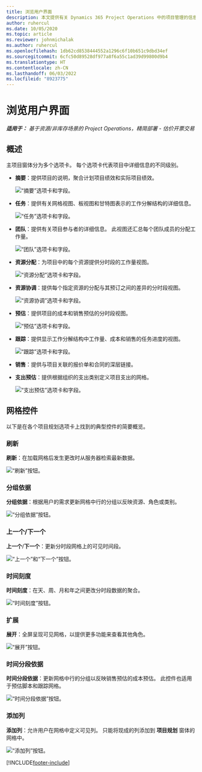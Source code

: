 ```yaml
---
title: 浏览用户界面
description: 本文提供有关 Dynamics 365 Project Operations 中的项目管理的信息。
author: ruhercul
ms.date: 10/05/2020
ms.topic: article
ms.reviewer: johnmichalak
ms.author: ruhercul
ms.openlocfilehash: 1db62cd8538444552a1296c6f10b651c9dbd34ef
ms.sourcegitcommit: 6cfc50d89528df977a8f6a55c1ad39d99800d9b4
ms.translationtype: HT
ms.contentlocale: zh-CN
ms.lasthandoff: 06/03/2022
ms.locfileid: "8923775"
---
```

# <a name="navigating-the-user-interface"></a>浏览用户界面

_**适用于：** 基于资源/非库存场景的 Project Operations，精简部署 - 估价开票交易_

## <a name="overview"></a>概述

主项目窗体分为多个选项卡。 每个选项卡代表项目中详细信息的不同级别。

- **摘要**：提供项目的说明，聚合计划项目绩效和实际项目绩效。

    ![“摘要”选项卡和字段。](media/navigation7.png)

- **任务**：提供有关网格视图、板视图和甘特图表示的工作分解结构的详细信息。

    ![“任务”选项卡和字段。](media/navigation8.png)

- **团队**：提供有关项目参与者的详细信息。 此视图还汇总每个团队成员的分配工作量。

    ![“团队”选项卡和字段。](media/navigation9.png)

- **资源分配**：为项目中的每个资源提供分时段的工作量视图。

    ![“资源分配”选项卡和字段。](media/navigation10.png)

- **资源协调**：提供每个指定资源的分配与其预订之间的差异的分时段视图。

    ![“资源协调”选项卡和字段。](media/navigation11.png)

- **预估**：提供项目的成本和销售预估的分时段视图。

    ![“预估”选项卡和字段。](media/navigation12.png)

- **跟踪**：提供显示工作分解结构中工作量、成本和销售的任务进度的视图。

    ![“跟踪”选项卡和字段。](media/navigation13.png)

- **销售**：提供与项目关联的报价单和合同的深层链接。

- **支出预估**：提供根据组织的支出类别定义项目支出的网格。

    ![“支出预估”选项卡和字段。](media/navigation14.png)

## <a name="grid-controls"></a>网格控件

以下是在各个项目规划选项卡上找到的典型控件的简要概览。

### <a name="refresh"></a>刷新​​

**刷新**：在加载网格后发生更改时从服务器检索最新数据。

![“刷新”按钮。](media/navigation7.png)

### <a name="group-by"></a>分组依据

**分组依据**：根据用户的需求更新网格中行的分组以反映资源、角色或类别。

![“分组依据”按钮。](media/navigation6.png)

### <a name="previousnext"></a>上一个/下一个

**上一个**/**下一个**：更新分时段网格上的可见时间段。

![“上一个”和“下一个”按钮。](media/navigation2.png)

### <a name="timescale"></a>时间刻度

**时间刻度**：在天、周、月和年之间更改分时段数据的聚合。

![“时间刻度”按钮。](media/navigation3.png)

### <a name="expand"></a>扩展

**展开**：全屏呈现可见网格，以提供更多功能来查看其他角色。

![“展开”按钮。](media/navigation4.png)

### <a name="time-phase-by"></a>时间分段依据

**时间分段依据**：更新网格中行的分组以反映销售预估的成本预估。 此控件也适用于预估脚本和跟踪网格。

![“时间分段依据”按钮。](media/navigation0.png)

### <a name="add-column"></a>添加列

**添加列**：允许用户在网格中定义可见列。 只能将现成的列添加到 **项目规划** 窗体的网格中。

![“添加列”按钮。](media/navigation5.png)


[!INCLUDE[footer-include](../includes/footer-banner.md)]